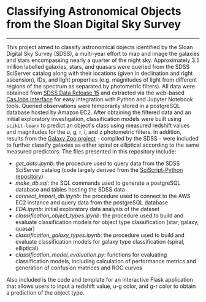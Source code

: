 # Classifying Astronomical Objects from the Sloan Digital Sky Survey
---

This project aimed to classify astronomical objects identified by the Sloan Digital Sky Survey (SDSS), a multi-year effort to map and image the galaxies and stars encompassing nearly a quarter of the night sky. Approximately 3.5 million labelled galaxies, stars, and quasars were queried from the SDSS SciServer catalog along with their locations (given in declination and right ascension), IDs, and light properties (e.g. magnitudes of light from different regions of the spectrum as separated by photometric filters). All data were obtained from [SDSS Data Release 15](https://www.sdss.org/dr15/) and extracted via the web-based [CasJobs interface](https://skyserver.sdss.org/casjobs/) for easy integration with Python and Jupyter Notebook tools. Queried observations were temporarily stored in a postgreSQL database hosted by Amazon EC2. After obtaining the filtered data and an initial exploratory investigation, classification models were built using `scikit-learn` to predict an object's class using measured redshift values and magnitudes for the u, g, r, i, and z photometric filters. In addition, results from the [Galaxy Zoo project](https://www.zooniverse.org/projects/zookeeper/galaxy-zoo) - compiled by the SDSS - were included to further classify galaxies as either spiral or elliptical according to the same measured predictors. The files presented in this repository include:

* *get_data.ipynb*: the procedure used to query data from the SDSS SciServer catalog (code largely derived from the [SciScript-Python repository](https://github.com/sciserver/SciScript-Python))
* *make_db.sql*: the SQL commands used to generate a postgreSQL database and tables hosting the SDSS data
* *connect_import_db.ipynb*: the procedure used to connect to the AWS EC2 instance and query data from the postgreSQL database
* *EDA.ipynb*: initial exploratory data analysis of the dataset
* *classification_object_types.ipynb*: the procedure used to build and evaluate classification models for object type classification (star, galaxy, quasar)
* *classification_galaxy_types.ipynb*: the procedure used to build and evaluate classification models for galaxy type classification (spiral, elliptical)
* *classification_model_evaluation.py*: functions for evaluating classification models, including calculation of performance metrics and generation of confusion matrices and ROC curves

Also included is the code and template for an interactive Flask application that allows users to input a redshift value, u-g color, and g-r color to obtain a prediction of the object type. 
